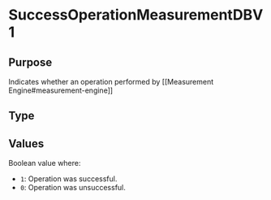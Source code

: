 # SuccessOperationMeasurementDBV1

## Purpose
<!-- ANCHOR: purpose -->
Indicates whether an operation performed by [[Measurement Engine#measurement-engine]]

<!-- ANCHOR_END: purpose -->

## Type

<!-- ANCHOR: type -->
<div class="type">


</div>
<!-- ANCHOR_END: type -->

## Values

Boolean value where:
- `1`: Operation was successful.
- `0`: Operation was unsuccessful.